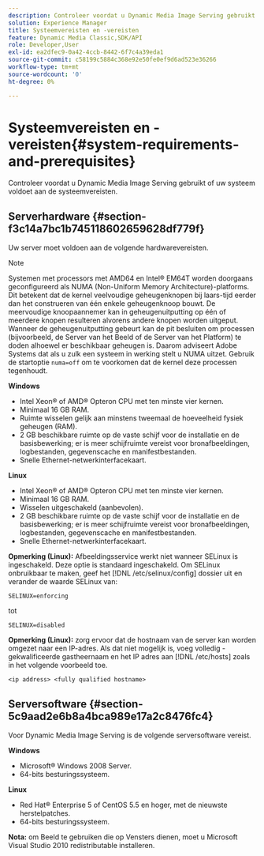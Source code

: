 ```yaml
---
description: Controleer voordat u Dynamic Media Image Serving gebruikt of uw systeem voldoet aan de systeemvereisten.
solution: Experience Manager
title: Systeemvereisten en -vereisten
feature: Dynamic Media Classic,SDK/API
role: Developer,User
exl-id: ea2dfec9-0a42-4ccb-8442-6f7c4a39eda1
source-git-commit: c58199c5884c368e92e50fe0ef9d6ad523e36266
workflow-type: tm+mt
source-wordcount: '0'
ht-degree: 0%

---
```


# Systeemvereisten en -vereisten{#system-requirements-and-prerequisites}

Controleer voordat u Dynamic Media Image Serving gebruikt of uw systeem voldoet aan de systeemvereisten.

## Serverhardware {#section-f3c14a7bc1b745118602659628df779f}

Uw server moet voldoen aan de volgende hardwarevereisten.

>[!NOTE]
>
>Systemen met processors met AMD64 en Intel® EM64T worden doorgaans geconfigureerd als NUMA (Non-Uniform Memory Architecture)-platforms. Dit betekent dat de kernel veelvoudige geheugenknopen bij laars-tijd eerder dan het construeren van één enkele geheugenknoop bouwt. De meervoudige knoopaannemer kan in geheugenuitputting op één of meerdere knopen resulteren alvorens andere knopen worden uitgeput. Wanneer de geheugenuitputting gebeurt kan de pit besluiten om processen (bijvoorbeeld, de Server van het Beeld of de Server van het Platform) te doden alhoewel er beschikbaar geheugen is. Daarom adviseert Adobe Systems dat als u zulk een systeem in werking stelt u NUMA uitzet. Gebruik de startoptie `numa=off` om te voorkomen dat de kernel deze processen tegenhoudt.

**Windows**

* Intel Xeon® of AMD® Opteron CPU met ten minste vier kernen.
* Minimaal 16 GB RAM.
* Ruimte wisselen gelijk aan minstens tweemaal de hoeveelheid fysiek geheugen (RAM).
* 2 GB beschikbare ruimte op de vaste schijf voor de installatie en de basisbewerking; er is meer schijfruimte vereist voor bronafbeeldingen, logbestanden, gegevenscache en manifestbestanden.
* Snelle Ethernet-netwerkinterfacekaart.

**Linux**

* Intel Xeon® of AMD® Opteron CPU met ten minste vier kernen.
* Minimaal 16 GB RAM.
* Wisselen uitgeschakeld (aanbevolen).
* 2 GB beschikbare ruimte op de vaste schijf voor de installatie en de basisbewerking; er is meer schijfruimte vereist voor bronafbeeldingen, logbestanden, gegevenscache en manifestbestanden.
* Snelle Ethernet-netwerkinterfacekaart.

**Opmerking (Linux):** Afbeeldingsservice werkt niet wanneer SELinux is ingeschakeld. Deze optie is standaard ingeschakeld. Om SELinux onbruikbaar te maken, geef het [!DNL /etc/selinux/config] dossier uit en verander de waarde SELinux van:

`SELINUX=enforcing`

tot

`SELINUX=disabled`

**Opmerking (Linux):** zorg ervoor dat de hostnaam van de server kan worden omgezet naar een IP-adres. Als dat niet mogelijk is, voeg volledig - gekwalificeerde gastheernaam en het IP adres aan [!DNL /etc/hosts] zoals in het volgende voorbeeld toe.

`<ip address> <fully qualified hostname>`

## Serversoftware {#section-5c9aad2e6b8a4bca989e17a2c8476fc4}

Voor Dynamic Media Image Serving is de volgende serversoftware vereist.

**Windows**

* Microsoft® Windows 2008 Server.
* 64-bits besturingssysteem.

**Linux**

* Red Hat® Enterprise 5 of CentOS 5.5 en hoger, met de nieuwste herstelpatches.
* 64-bits besturingssysteem.

**Nota:** om Beeld te gebruiken die op Vensters dienen, moet u Microsoft Visual Studio 2010 redistributable installeren.
